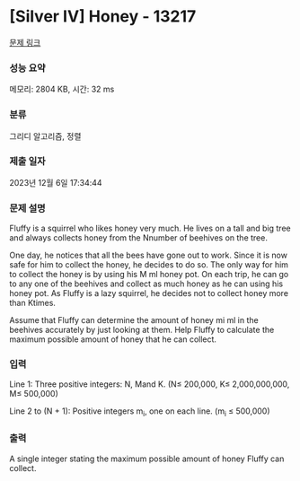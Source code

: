 # [Silver IV] Honey - 13217 

[문제 링크](https://www.acmicpc.net/problem/13217) 

### 성능 요약

메모리: 2804 KB, 시간: 32 ms

### 분류

그리디 알고리즘, 정렬

### 제출 일자

2023년 12월 6일 17:34:44

### 문제 설명

<p>Fluffy is a squirrel who likes honey very much. He lives on a tall and big tree and always collects honey from the N​number of beehives on the tree.</p>

<p>One day, he notices that all the bees have gone out to work. Since it is now safe for him to collect the honey, he decides to do so. The only way for him to collect the honey is by using his M ml honey pot. On each trip, he can go to any one of the beehives and collect as much honey as he can using his honey pot. As Fluffy is a lazy squirrel, he decides not to collect honey more than K​times.</p>

<p>Assume that Fluffy can determine the amount of honey m​i ml in the beehives accurately by just looking at them. Help Fluffy to calculate the maximum possible amount of honey that he can collect.</p>

### 입력 

 <p>Line 1: Three positive integers: N​, M​and K​. (N​≤ 200,000, K​≤ 2,000,000,000, M​≤ 500,000)</p>

<p>Line 2 to (N + 1): Positive integers m<sub>i</sub>, one on each line. (m<sub>i</sub> ​≤ 500,000)</p>

### 출력 

 <p>A single integer stating the maximum possible amount of honey Fluffy can collect.</p>

